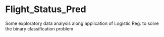 # Flight_Status_Pred

Some exploratory data analysis along application of Logistic Reg. to solve the binary classification problem
